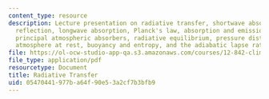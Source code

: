 ```yaml
---
content_type: resource
description: Lecture presentation on radiative transfer, shortwave absorption, shortwave
  reflection, longwave absorption, Planck's law, absorption and emission in a gas,
  principal atmospheric absorbers, radiative equilibrium, pressure distribution in
  atmosphere at rest, buoyancy and entropy, and the adiabatic lapse rate.
file: https://ol-ocw-studio-app-qa.s3.amazonaws.com/courses/12-842-climate-physics-and-chemistry-fall-2008/05470441977ba64f90e53a2cf7b3bfb9_part6_2.pdf
file_type: application/pdf
resourcetype: Document
title: Radiative Transfer
uid: 05470441-977b-a64f-90e5-3a2cf7b3bfb9
---
```

